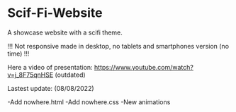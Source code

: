 # Scif-Fi-Website
A showcase website with a scifi theme.

!!!
Not responsive made in desktop, no tablets and smartphones version (no time)
!!!

Here a video of presentation: https://www.youtube.com/watch?v=j_8F75qnHSE (outdated)

Lastest update: (08/08/2022)

-Add nowhere.html
-Add nowhere.css
-New animations
